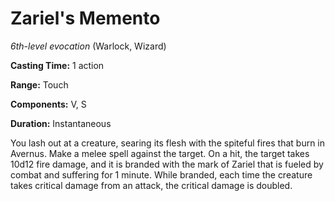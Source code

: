 # Zariel's Memento
*6th-level evocation* (Warlock, Wizard)

**Casting Time:** 1 action

**Range:** Touch

**Components:** V, S

**Duration:** Instantaneous

You lash out at a creature, searing its flesh with the spiteful fires that burn in Avernus. Make a melee spell against the target. On a hit, the target takes 10d12 fire damage, and it is branded with the mark of Zariel that is fueled by combat and suffering for 1 minute. While branded, each time the creature takes critical damage from an attack, the critical damage is doubled.
